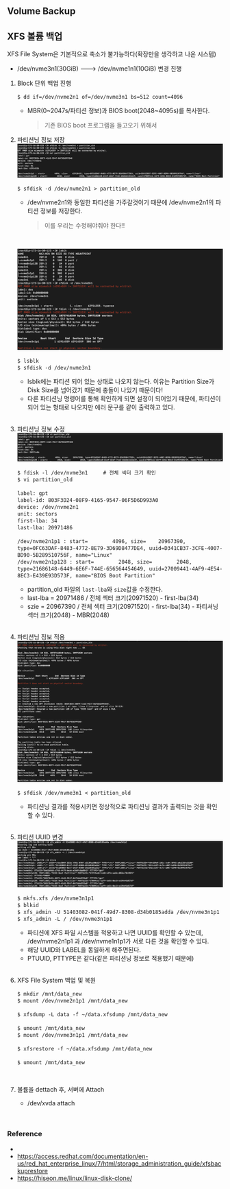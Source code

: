 ## Volume Backup


## XFS 볼륨 백업
XFS File System은 기본적으로 축소가 불가능하다(확장만을 생각하고 나온 시스템)
* /dev/nvme3n1(30GiB) ---> /dev/nvme1n1(10GiB) 변경 진행
1. Block 단위 백업 진행
    ```
    $ dd if=/dev/nvme2n1 of=/dev/nvme3n1 bs=512 count=4096
    ```
    * MBR(0~2047s/파티션 정보)과 BIOS boot(2048~4095s)를 복사한다.
        > 기존 BIOS boot 프로그램을 들고오기 위해서

2. 파티션닝 정보 저장
    ![sfdisk_partition](../img/sfdisk_partition.png)
    ```
    $ sfdisk -d /dev/nvme2n1 > partition_old
    ```
    * /dev/nvme2n1와 동일한 파티션을 가주갈것이기 때문에 /dev/nvme2n1의 파티션 정보를 저장한다.
        > 이를 우리는 수정해야줘야 한다!!

    </br>

    ![sfdisk_partition2](../img/sfdisk_partition2.png)
    ```
    $ lsblk
    $ sfdisk -d /dev/nvme3n1
    ```
    * lsblk에는 파티션 되어 있는 상태로 나오지 않는다. 이유는 Partition Size가 Disk Size를 넘어갔기 때문에 충돌이 나있기 때문이다!
    * 다른 파티션닝 명령어를 통해 확인하게 되면 설정이 되어있기 때문에, 파티션이 되어 있는 형태로 나오지만 에러 문구를 같이 출력하고 있다.

    </br>
    
3. 파티션닝 정보 수정
    ![sfdisk_partition3](../img/sfdisk_partition3.png)
    ```
    $ fdisk -l /dev/nvme3n1     # 전체 섹터 크기 확인
    $ vi partition_old

    label: gpt
    label-id: 803F3D24-08F9-4165-9547-06F5D6D993A0
    device: /dev/nvme2n1
    unit: sectors
    first-lba: 34
    last-lba: 20971486

    /dev/nvme2n1p1 : start=        4096, size=    20967390, type=0FC63DAF-8483-4772-8E79-3D69D8477DE4, uuid=D341CB37-3CFE-4007-BD90-5B289510756F, name="Linux"
    /dev/nvme2n1p128 : start=        2048, size=        2048, type=21686148-6449-6E6F-744E-656564454649, uuid=27009441-4AF9-4E54-8EC3-E439E93D573F, name="BIOS Boot Partition"
    ```
    * partition_old 파일의 ```last-lba```와 ```size```값을 수정한다.
    * last-lba = 20971486 / 전체 섹터 크기(20971520) - first-lba(34)
    * szie = 20967390 / 전체 섹터 크기(20971520) - first-lba(34) - 파티셔닝 섹터 크기(2048) - MBR(2048)

    </br>

4. 파티션닝 정보 적용
    ![sfdisk_partition4](../img/sfdisk_partition4.png)
    ```
    $ sfdisk /dev/nvme3n1 < partition_old
    ```
    * 파티션닝 결과를 적용시키면 정상적으로 파티션닝 결과가 출력되는 것을 확인할 수 있다.
    
    </br>

5. 파티션 UUID 변경
    ![sfdisk_partition4](../img/sfdisk_partition5.png)
    ```
    $ mkfs.xfs /dev/nvme3n1p1
    $ blkid
    $ xfs_admin -U 51403082-041f-49d7-8308-d34b0185adda /dev/nvme3n1p1
    $ xfs_admin -L / /dev/nvme3n1p1
    ```
    * 파티션에 XFS 파일 시스템을 적용하고 나면 UUID를 확인할 수 있는데, /dev/nvme2n1p1 과 /dev/nvme1n1p1가 서로 다른 것을 확인할 수 있다.
    * 해당 UUID와 LABEL을 동일하게 해주면된다.
    * PTUUID, PTTYPE은 같다(같은 파티션닝 정보로 적용했기 때문에)

    </br>

6. XFS File System 백업 및 복원
    ```
    $ mkdir /mnt/data_new
    $ mount /dev/nvme2n1p1 /mnt/data_new

    $ xfsdump -L data -f ~/data.xfsdump /mnt/data_new

    $ umount /mnt/data_new
    $ mount /dev/nvme3n1p1 /mnt/data_new

    $ xfsrestore -f ~/data.xfsdump /mnt/data_new

    $ umount /mnt/data_new
    ```
    </br>

7. 볼륨을 dettach 후, 서버에 Attach
    * /dev/xvda attach

</br>



### Reference
* 
* https://access.redhat.com/documentation/en-us/red_hat_enterprise_linux/7/html/storage_administration_guide/xfsbackuprestore
* https://hiseon.me/linux/linux-disk-clone/